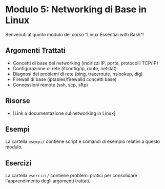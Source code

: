 # Modulo 5: Networking di Base in Linux

Benvenuti al quinto modulo del corso "Linux Essential with Bash"!

## Argomenti Trattati

-   Concetti di base del networking (indirizzi IP, porte, protocolli TCP/IP)
-   Configurazione di rete (ifconfig/ip, route, netstat)
-   Diagnosi dei problemi di rete (ping, traceroute, nslookup, dig)
-   Firewall di base (iptables/firewalld concetti base)
-   Connessioni remote (ssh, scp, sftp)

## Risorse

-   [Link a documentazione sul networking in Linux]

## Esempi

La cartella `esempi/` contiene script e comandi di esempio relativi a questo modulo.

## Esercizi

La cartella `esercizi/` contiene problemi pratici per consolidare l'apprendimento degli argomenti trattati.